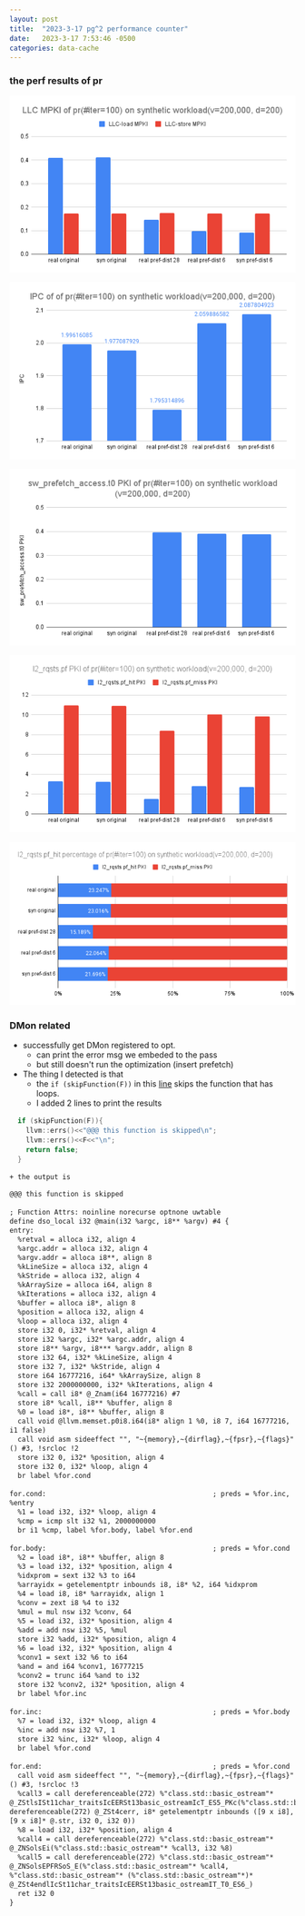 ```yaml
---
layout: post
title:  "2023-3-17 pg^2 performance counter"
date:   2023-3-17 7:53:46 -0500
categories: data-cache 
---
```


### the perf results of pr
![LLC](/assets/2023-03-17/LLC.png) 

![IPC](/assets/2023-03-17/IPC.png) 

![sw-prefetch-PKI](/assets/2023-03-17/sw_prefetch_access.t0_PKI.png)

![l2-rqsts.pf-PKI](/assets/2023-03-17/l2_rqsts.pf_PKI.png)

![l2-rqsts.pf-hit-pct](/assets/2023-03-17/l2_rqsts.pf_hit_percentage.png)

### DMon related
- successfully get DMon registered to opt.
	+ can print the error msg we embeded to the pass
	+ but still doesn't run the optimization (insert prefetch)
- The thing I detected is that
	+ the `if (skipFunction(F))` in this [line](https://github.com/upenn-acg/floar/blob/master/dmon/llvm-passes/LoopDataPrefetch.cpp#L201) skips the function that has loops.
	+ I added 2 lines to print the results
```cpp
  if (skipFunction(F)){
    llvm::errs()<<"@@@ this function is skipped\n";
    llvm::errs()<<F<<"\n";
    return false;
  }
```
	+ the output is

```
@@@ this function is skipped

; Function Attrs: noinline norecurse optnone uwtable
define dso_local i32 @main(i32 %argc, i8** %argv) #4 {
entry:
  %retval = alloca i32, align 4
  %argc.addr = alloca i32, align 4
  %argv.addr = alloca i8**, align 8
  %kLineSize = alloca i32, align 4
  %kStride = alloca i32, align 4
  %kArraySize = alloca i64, align 8
  %kIterations = alloca i32, align 4
  %buffer = alloca i8*, align 8
  %position = alloca i32, align 4
  %loop = alloca i32, align 4
  store i32 0, i32* %retval, align 4
  store i32 %argc, i32* %argc.addr, align 4
  store i8** %argv, i8*** %argv.addr, align 8
  store i32 64, i32* %kLineSize, align 4
  store i32 7, i32* %kStride, align 4
  store i64 16777216, i64* %kArraySize, align 8
  store i32 2000000000, i32* %kIterations, align 4
  %call = call i8* @_Znam(i64 16777216) #7
  store i8* %call, i8** %buffer, align 8
  %0 = load i8*, i8** %buffer, align 8
  call void @llvm.memset.p0i8.i64(i8* align 1 %0, i8 7, i64 16777216, i1 false)
  call void asm sideeffect "", "~{memory},~{dirflag},~{fpsr},~{flags}"() #3, !srcloc !2
  store i32 0, i32* %position, align 4
  store i32 0, i32* %loop, align 4
  br label %for.cond

for.cond:                                         ; preds = %for.inc, %entry
  %1 = load i32, i32* %loop, align 4
  %cmp = icmp slt i32 %1, 2000000000
  br i1 %cmp, label %for.body, label %for.end

for.body:                                         ; preds = %for.cond
  %2 = load i8*, i8** %buffer, align 8
  %3 = load i32, i32* %position, align 4
  %idxprom = sext i32 %3 to i64
  %arrayidx = getelementptr inbounds i8, i8* %2, i64 %idxprom
  %4 = load i8, i8* %arrayidx, align 1
  %conv = zext i8 %4 to i32
  %mul = mul nsw i32 %conv, 64
  %5 = load i32, i32* %position, align 4
  %add = add nsw i32 %5, %mul
  store i32 %add, i32* %position, align 4
  %6 = load i32, i32* %position, align 4
  %conv1 = sext i32 %6 to i64
  %and = and i64 %conv1, 16777215
  %conv2 = trunc i64 %and to i32
  store i32 %conv2, i32* %position, align 4
  br label %for.inc

for.inc:                                          ; preds = %for.body
  %7 = load i32, i32* %loop, align 4
  %inc = add nsw i32 %7, 1
  store i32 %inc, i32* %loop, align 4
  br label %for.cond

for.end:                                          ; preds = %for.cond
  call void asm sideeffect "", "~{memory},~{dirflag},~{fpsr},~{flags}"() #3, !srcloc !3
  %call3 = call dereferenceable(272) %"class.std::basic_ostream"* @_ZStlsISt11char_traitsIcEERSt13basic_ostreamIcT_ES5_PKc(%"class.std::basic_ostream"* dereferenceable(272) @_ZSt4cerr, i8* getelementptr inbounds ([9 x i8], [9 x i8]* @.str, i32 0, i32 0))
  %8 = load i32, i32* %position, align 4
  %call4 = call dereferenceable(272) %"class.std::basic_ostream"* @_ZNSolsEi(%"class.std::basic_ostream"* %call3, i32 %8)
  %call5 = call dereferenceable(272) %"class.std::basic_ostream"* @_ZNSolsEPFRSoS_E(%"class.std::basic_ostream"* %call4, %"class.std::basic_ostream"* (%"class.std::basic_ostream"*)* @_ZSt4endlIcSt11char_traitsIcEERSt13basic_ostreamIT_T0_ES6_)
  ret i32 0
}
```
